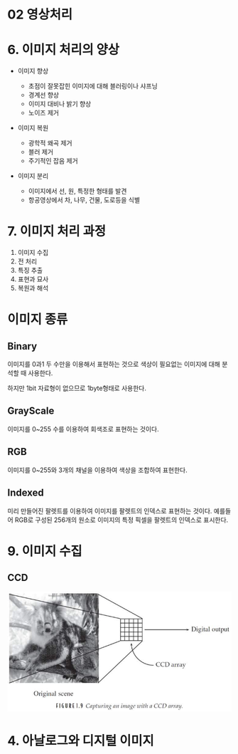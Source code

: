 02 영상처리
===


# 6. 이미지 처리의 양상

- 이미지 향상

    - 초점이 잘못잡힌 이미지에 대해 블러링이나 샤프닝
    - 경계선 향상
    - 이미지 대비나 밝기 향상
    - 노이즈 제거

- 이미지 복원

    - 광학적 왜곡 제거
    - 블러 제거
    - 주기적인 잡음 제거

- 이미지 분리

    - 이미지에서 선, 원, 특정한 형태를 발견
    - 항공영상에서 차, 나무, 건물, 도로등을 식별

# 7. 이미지 처리 과정

1. 이미지 수집
2. 전 처리
3. 특징 추출
4. 표현과 묘사
5. 복원과 해석

# 이미지 종류

## Binary

이미지를 0과1 두 수만을 이용해서 표현하는 것으로 색상이 필요없는 이미지에 대해 분석할 때 사용한다.

하지만 1bit 자료형이 없으므로 1byte형태로 사용한다.


## GrayScale

이미지를 0~255 수를 이용하여 회색조로 표현하는 것이다.

## RGB

이미지를 0~255와 3개의 채널을 이용하여 색상을 조합하여 표현한다.

## Indexed

미리 만들어진 팔렛트를 이용하여 이미지를 팔렛트의 인덱스로 표현하는 것이다. 예를들어 RGB로 구성된 256개의 원소로 이미지의 특정 픽셀을 팔렛트의 인덱스로 표시한다.

# 9. 이미지 수집

## CCD

![alt](image/02%20CCD.png)

# 4. 아날로그와 디지털 이미지

